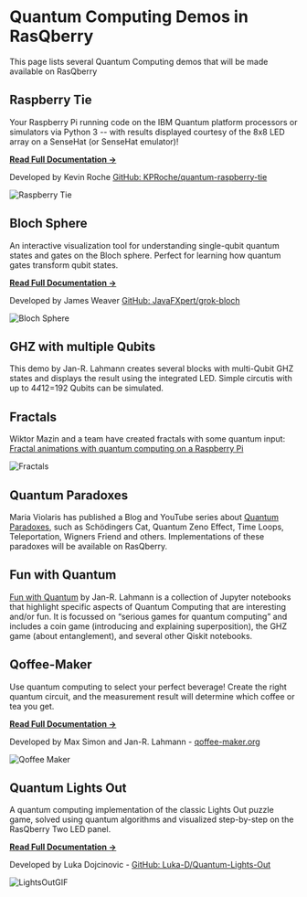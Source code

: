 # Quantum Computing Demos in RasQberry

This page lists several Quantum Computing demos that will be made available on RasQberry

## Raspberry Tie

Your Raspberry Pi running code on the IBM Quantum platform processors or simulators via Python 3 -- with results displayed courtesy of the 8x8 LED array on a SenseHat (or SenseHat emulator)!

**[Read Full Documentation →](raspberry-tie.md)**

Developed by Kevin Roche [GitHub: KPRoche/quantum-raspberry-tie](https://github.com/KPRoche/quantum-raspberry-tie)

![Raspberry Tie](https://github.com/KPRoche/quantum-raspberry-tie/raw/main/New%20Logo%20Screen.png)

## Bloch Sphere

An interactive visualization tool for understanding single-qubit quantum states and gates on the Bloch sphere. Perfect for learning how quantum gates transform qubit states.

**[Read Full Documentation →](bloch-sphere.md)**

Developed by James Weaver [GitHub: JavaFXpert/grok-bloch](https://github.com/JavaFXpert/grok-bloch)

![Bloch Sphere](/Artwork/BlochSphere.png)

## GHZ with multiple Qubits

This demo by Jan-R. Lahmann creates several blocks with multi-Qubit GHZ states and displays the result using the integrated LED. Simple circutis with up to 4*4*12=192 Qubits can be simulated.

## Fractals

Wiktor Mazin and a team have created fractals with some quantum input: [Fractal animations with quantum computing on a Raspberry Pi](https://medium.com/qiskit/fractal-animations-with-quantum-computing-on-a-raspberry-pi-8834ef43d423)

![Fractals](https://miro.medium.com/v2/resize:fit:1400/format:webp/1*tfgetHYmxrkKr6zrWAPHiQ.png)

## Quantum Paradoxes

Maria Violaris has published a Blog and YouTube series about [Quantum Paradoxes](https://www.mariaviolaris.com/quantum-paradoxes/), such as Schödingers Cat, Quantum Zeno Effect, Time Loops, Teleportation, Wigners Friend and others. Implementations of these paradoxes will be available on RasQberry.

## Fun with Quantum

[Fun with Quantum](http://fun-with-quantum.org) by Jan-R. Lahmann is a collection of Jupyter notebooks that highlight specific aspects of Quantum Computing that are interesting and/or fun. It is focussed on “serious games for quantum computing” and includes a coin game (introducing and explaining superposition), the GHZ game (about entanglement), and several other Qiskit notebooks.

## Qoffee-Maker

Use quantum computing to select your perfect beverage! Create the right quantum circuit, and the measurement result will determine which coffee or tea you get.

**[Read Full Documentation →](qoffee-maker.md)**

Developed by Max Simon and Jan-R. Lahmann - [qoffee-maker.org](https://qoffee-maker.org)

![Qoffee Maker](https://qoffee-maker.org/Bilder/Event%20Image.jpeg)

## Quantum Lights Out

A quantum computing implementation of the classic Lights Out puzzle game, solved using quantum algorithms and visualized step-by-step on the RasQberry Two LED panel.

**[Read Full Documentation →](quantum-lights-out.md)**

Developed by Luka Dojcinovic - [GitHub: Luka-D/Quantum-Lights-Out](https://github.com/Luka-D/Quantum-Lights-Out)

![LightsOutGIF](https://github.com/user-attachments/assets/23778cc3-99d3-4872-9463-fcd3b8f09b4f)
